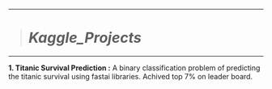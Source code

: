 ------------------------
> # _Kaggle_Projects_
------------------------------------------------

**1. Titanic Survival Prediction :** A binary classification problem of predicting the titanic survival using fastai libraries. Achived top 7% on leader board.
